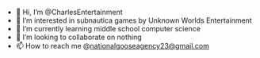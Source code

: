 - 👋 Hi, I’m @CharlesEntertainment
- 👀 I’m interested in subnautica games by Unknown Worlds Entertainment
- 🌱 I’m currently learning middle school computer science
- 💞️ I’m looking to collaborate on nothing
- 📫 How to reach me @nationalgooseagency23@gmail.com

<!---
CharlesEntertainment/CharlesEntertainment is a ✨ special ✨ repository because its `README.md` (this file) appears on your GitHub profile.
You can click the Preview link to take a look at your changes.
--->
